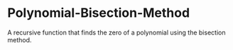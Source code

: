 # Polynomial-Bisection-Method
A recursive function that finds the zero of a polynomial using the bisection method. 
